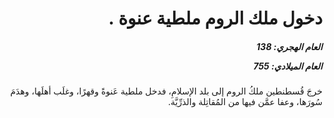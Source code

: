 <h1 dir="rtl">دخول ملك الروم ملطية عنوة .</h1>

<h5 dir="rtl">العام الهجري:  138

العام الميلادي: 755

</h5>

<p dir="rtl">خرجَ قُسطنطين ملكُ الروم إلى بلد الإسلامِ، فدخل ملطية عَنوةً وقهرًا، وغلَب أهلَها، وهدَمَ سُورَها، وعفا عمَّن فيها من المُقاتِلة والذرِّيَّة.</p></br>

